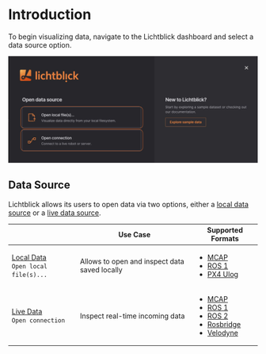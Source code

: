 # Introduction

To begin visualizing data, navigate to the Lichtblick dashboard and select a data source option.

![image](images/lb-initial-popup.png)

## Data Source

Lichtblick allows its users to open data via two options, either a [local data source](./local-data.md) or a [live data source](./live-data.md).


|   | Use Case         | Supported Formats           |
|---|------------------|-----------------------------|
| [Local Data](./local-data.md) <br> `Open local file(s)...` | Allows to open and inspect data saved locally | <ul><li>[MCAP](./mcap.md)</li><li>[ROS 1](./ros1.md)</li><li>[PX4 Ulog](./px-4.md)</li></ul>        |
| [Live Data](./live-data.md) <br> `Open connection` | Inspect real-time incoming data  | <ul><li>[MCAP](./mcap.md)</li><li>[ROS 1](./ros1.md)</li><li>[ROS 2](./ros2.md)</li><li>[Rosbridge](./rosbridge.md)</li><li>[Velodyne](./velodyne.md)</li></ul> |

